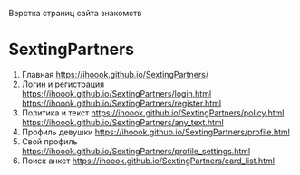 Верстка страниц сайта знакомств

# SextingPartners
1. Главная
https://ihoook.github.io/SextingPartners/
2. Логин и регистрация
https://ihoook.github.io/SextingPartners/login.html
https://ihoook.github.io/SextingPartners/register.html
3. Политика и текст
https://ihoook.github.io/SextingPartners/policy.html
https://ihoook.github.io/SextingPartners/any_text.html
4. Профиль девушки
https://ihoook.github.io/SextingPartners/profile.html
5. Свой профиль
https://ihoook.github.io/SextingPartners/profile_settings.html
6. Поиск анкет
https://ihoook.github.io/SextingPartners/card_list.html

